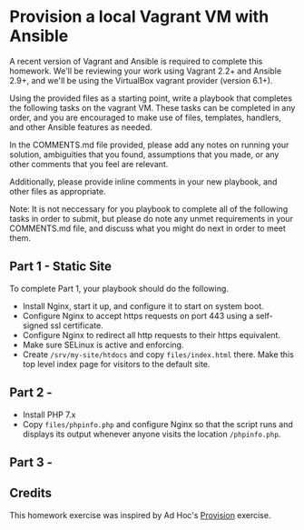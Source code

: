 # Provision a local Vagrant VM with Ansible

A recent version of Vagrant and Ansible is required to complete this homework.
We'll be reviewing your work using Vagrant 2.2+ and Ansible 2.9+, and we'll be
using the VirtualBox vagrant provider (version 6.1+).

Using the provided files as a starting point, write a playbook that completes the
following tasks on the vagrant VM.  These tasks can be completed in any order,
and you are encouraged to make use of files, templates, handlers, and other
Ansible features as needed. 

In the COMMENTS.md file provided, please add any notes on running your
solution, ambiguities that you found, assumptions that you made, or any other 
comments that you feel are relevant. 

Additionally, please provide inline comments in your new playbook, and other files 
as appropriate.

Note: It is not neccessary for you playbook to complete all of the following tasks 
in order to submit, but please do note any unmet requirements in your
COMMENTS.md file, and discuss what you might do next in order to meet them. 

## Part 1 - Static Site 

To complete Part 1, your playbook should do the following. 

* Install Nginx, start it up, and configure it to start on system boot. 
* Configure Nginx to accept https requests on port 443 using a self-signed ssl
  certificate. 
* Configure Nginx to redirect all http requests to their https equivalent. 
* Make sure SELinux is active and enforcing. 
* Create `/srv/my-site/htdocs` and copy `files/index.html` there. Make this
  top level index page for visitors to the default site.   


## Part 2 - 

* Install PHP 7.x 
* Copy `files/phpinfo.php` and configure Nginx so that the script runs and
  displays its output whenever anyone visits the location `/phpinfo.php`.    


## Part 3 -



## Credits

This homework exercise was inspired by Ad Hoc's [Provision](https://homework.adhoc.team/provision/) exercise. 
